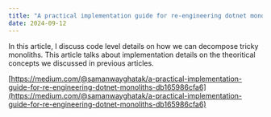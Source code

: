 ```yaml
---
title: "A practical implementation guide for re-engineering dotnet monoliths"
date: 2024-09-12
---
```


In this article, I discuss code level details on how we can decompose tricky monoliths. This article talks about implementation details on the theoritical concepts we discussed in previous articles. 

[https://medium.com/@samanwayghatak/a-practical-implementation-guide-for-re-engineering-dotnet-monoliths-db165986cfa6](https://medium.com/@samanwayghatak/a-practical-implementation-guide-for-re-engineering-dotnet-monoliths-db165986cfa6)



